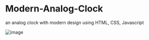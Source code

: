 # Modern-Analog-Clock
an analog clock with modern design using HTML, CSS, Javascript

![image](https://github.com/srmaarnav/Analog_clock/assets/76389823/1d741e12-b6a0-4495-8048-785606e2568d)
